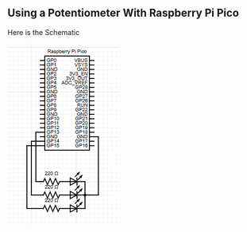 ## Using a Potentiometer With Raspberry Pi Pico

Here is the Schematic

![Schematic](./Img//Screenshot%202024-08-02%20155939.png)